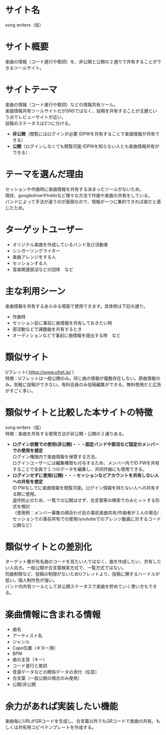 # サイト名  
song writers（仮）

# サイト概要  
楽曲の情報（コード進行や歌詞）を、非公開と公開の２通りで共有することができるツールサイト。

# サイトテーマ  
楽曲の情報（コード進行や歌詞）などの情報共有ツール。  
楽曲情報共有ツールサイトだがSNSではなく、投稿を共有することが主題という点でレビューサイトが近い。  
投稿のステータスは2つに分ける。  
* **非公開**（閲覧にはログインが必要 IDPWを共有することで楽曲情報が共有できる）  
* **公開**（ログインしなくても閲覧可能 IDPWを知らない人とも楽曲情報共有ができる）  

# テーマを選んだ理由  
セッションや作曲時に楽曲情報を共有する決まったツールがないため。  
現状、googledriveやtrelloなど様々な方法で作曲や楽曲の共有をしている。  
バンドによって手法が違うのが面倒なので、情報が一つに集約できれば楽だと感じたため。  

# ターゲットユーザー  
* オリジナル楽曲を作成しているバンド及び活動者
* シンガーソングライター
* 楽曲アレンジをする人
* セッションする人
* 音楽関連部活などの団体　など  

# 主な利用シーン  
楽曲情報を共有するあらゆる場面で使用できます。具体例は下記の通り。
* 作曲時
* セッション前に事前に曲情報を共有しておきたい時
* 部活動などで課題曲を共有するとき
* オーディションなどで事前に曲情報を提出する時　など

# 類似サイト  
Uフレット( https://www.ufret.jp/ )  
特徴：Uフレットは一般公開のみ。同じ曲の情報が複数存在しない。原曲情報のみ。気軽に投稿ができない。有料会員のみ投稿編集ができる。無料使用だと広告がすごく多い。 

# 類似サイトと比較した本サイトの特徴  
song writers（仮）  
特徴：楽曲を共有する使用方法が非公開・公開の２通りある。  
* **ログイン状態での使用(非公開)・・・固定バンドや部活など固定のメンバーでの使用を想定**  
ログイン権限内で楽曲情報を保管する方法。  
ログインユーザーには編集権限も付与するため、メンバー内でID PWを共有することで全員で１つのデータを編集し、共同作曲にも使用できる。  
* **ログインせずに使用(公開)・・・セッションなどアカウントを共有しない人への共有を想定**  
ID PWなしでに楽曲情報を閲覧可能。ログイン情報を持たない人への共有する際に使用。  
盗作防止のため、一覧での公開はせず、合言葉等の検索でのみヒットする形式を検討  
（使用例：メンバー募集の顔合わせ前の事前楽曲共有/作曲者が１人の場合/セッションでの事前共有での使用/youtubeでのアレンジ動画に対するコード公開など）  

# 類似サイトとの差別化  
ターゲット層が有名曲のコードを見たい人ではなく、曲を作成したい、共有したい人向き。一般公開が合言葉検索方式で、一覧方式ではない。  
同曲制限など、投稿の制限がないためUフレットより、投稿に関するハードルが低い。個人制作色が強い。  
バンド内共有ツールとして非公開ステータスで楽曲を貯めていく使い方もできる。  

# 楽曲情報に含まれる情報  
* 曲名
* アーティスト名
* ジャンル
* Capo位置（ギター用）
* BPM
* 曲の主音（キー）
* コード進行と歌詞
* 音源データなどの関係データの添付（任意）
* 合言葉（一般公開の場合のみ使用）
* 公開/非公開

# 余力があれば実装したい機能  
楽曲毎にURLがQRコードを生成し、合言葉以外でもQRコードで楽曲の共有。もしくは共有用コピペテンプレートを作成する。